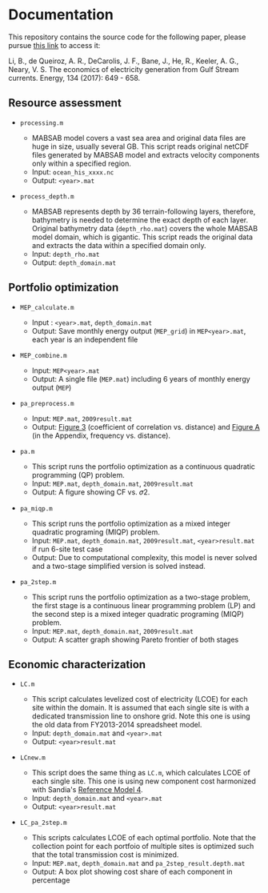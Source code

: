 # Documentation

This repository contains the source code for the following paper, please pursue [this link](http://www.sciencedirect.com/science/article/pii/S0360544217310423?via%3Dihub) to access it:

Li, B., de Queiroz, A. R., DeCarolis, J. F., Bane, J., He, R., Keeler, A. G., Neary, V. S. The economics of electricity generation from Gulf Stream currents. Energy, 134 (2017): 649 - 658.

## Resource assessment
- `processing.m`
  - MABSAB model covers a vast sea area and original data files are huge in size, usually several GB. This script reads original netCDF files generated by MABSAB model and extracts velocity components only within a specified region. 
  - Input: `ocean_his_xxxx.nc`
  - Output: `<year>.mat`

- `process_depth.m`
  - MABSAB represents depth by 36 terrain-following layers, therefore, bathymetry is needed to determine the exact depth of each layer. Original bathymetry data (`depth_rho.mat`) covers the whole MABSAB model domain, which is gigantic. This script reads the original data and extracts the data within a specified domain only.
  - Input: `depth_rho.mat`
  - Output: `depth_domain.mat`

## Portfolio optimization
- `MEP_calculate.m`
  - Input : `<year>.mat`, `depth_domain.mat`
  - Output: Save monthly energy output (`MEP_grid`) in `MEP<year>.mat`, each year is an independent file

- `MEP_combine.m`
  - Input: `MEP<year>.mat`
  - Output: A single file (`MEP.mat`) including 6 years of monthly energy output (`MEP`)

- `pa_preprocess.m`
  - Input: `MEP.mat`, `2009result.mat`
  - Output: [Figure 3](http://www.sciencedirect.com/science/article/pii/S0360544217310423?via%3Dihub#fig3) (coefficient of correlation vs. distance) and [Figure A](https://ars.els-cdn.com/content/image/1-s2.0-S0360544217310423-mmc1.pdf) (in the Appendix, frequency vs. distance).

- `pa.m`
  - This script runs the portfolio optimization as a continuous quadratic programming (QP) problem.
  - Input: `MEP.mat`, `depth_domain.mat`, `2009result.mat`
  - Output: A figure showing CF vs. 𝜎2.

- `pa_miqp.m`
  - This script runs the portfolio optimization as a mixed integer quadratic programing (MIQP) problem.
  - Input: `MEP.mat`, `depth_domain.mat`, `2009result.mat`, `<year>result.mat` if run 6-site test case
  - Output: Due to computational complexity, this model is never solved and a two-stage simplified version is solved instead.

- `pa_2step.m`
  - This script runs the portfolio optimization as a two-stage problem, the first stage is a continuous linear programming problem (LP) and the second step is a mixed integer quadratic programing (MIQP) problem.
  - Input: `MEP.mat`, `depth_domain.mat`, `2009result.mat`
  - Output: A scatter graph showing Pareto frontier of both stages

## Economic characterization
- `LC.m`
  - This script calculates levelized cost of electricity (LCOE) for each site within the domain. It is assumed that each single site is with a dedicated transmission line to onshore grid. Note this one is using the old data from FY2013-2014 spreadsheet model.
  - Input: `depth_domain.mat` and `<year>.mat`
  - Output: `<year>result.mat`

- `LCnew.m`
  - This script does the same thing as `LC.m`, which calculates LCOE of each single site. This one is using new component cost harmonized with Sandia's [Reference Model 4](http://energy.sandia.gov/energy/renewable-energy/water-power/technology-development/reference-model-project-rmp/).
  - Input: `depth_domain.mat` and `<year>.mat`
  - Output: `<year>result.mat`

- `LC_pa_2step.m`
  - This scripts calculates LCOE of each optimal portfolio. Note that the collection point for each portfoio of multiple sites is optimized such that the total transmission cost is minimized.
  - Input: `MEP.mat`, `depth_domain.mat` and `pa_2step_result.depth.mat`
  - Output: A box plot showing cost share of each component in percentage